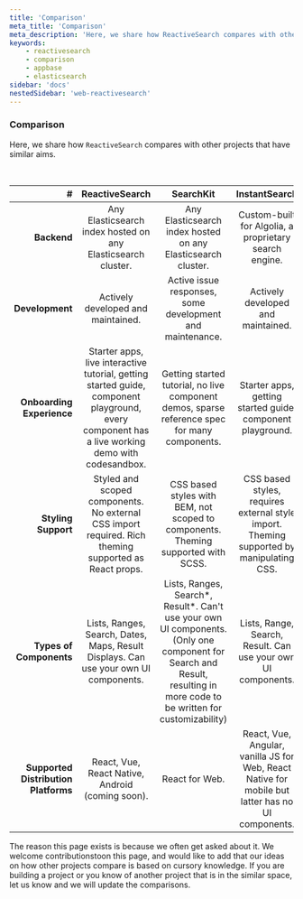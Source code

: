 ```yaml
---
title: 'Comparison'
meta_title: 'Comparison'
meta_description: 'Here, we share how ReactiveSearch compares with other projects that have similar aims.'
keywords:
    - reactivesearch
    - comparison
    - appbase
    - elasticsearch
sidebar: 'docs'
nestedSidebar: 'web-reactivesearch'
---
```


### Comparison

Here, we share how `ReactiveSearch` compares with other projects that have similar aims.

<br />

|                                **#** |                                                               **ReactiveSearch**                                                                |                                                                              **SearchKit**                                                                              |                                         **InstantSearch**                                         |
| -----------------------------------: | :---------------------------------------------------------------------------------------------------------------------------------------------: | :---------------------------------------------------------------------------------------------------------------------------------------------------------------------: | :-----------------------------------------------------------------------------------------------: |
|                          **Backend** |                                          Any Elasticsearch index hosted on any Elasticsearch cluster.                                           |                                                      Any Elasticsearch index hosted on any Elasticsearch cluster.                                                       |                      Custom-built for Algolia, a proprietary search engine.                       |
|                      **Development** |                                                       Actively developed and maintained.                                                        |                                                        Active issue responses, some development and maintenance.                                                        |                                Actively developed and maintained.                                 |
|            **Onboarding Experience** | Starter apps, live interactive tutorial, getting started guide, component playground, every component has a live working demo with codesandbox. |                                      Getting started tutorial, no live component demos, sparse reference spec for many components.                                      |                    Starter apps, getting started guide, component playground.                     |
|                  **Styling Support** |                      Styled and scoped components. No external CSS import required. Rich theming supported as React props.                      |                                            CSS based styles with BEM, not scoped to components. Theming supported with SCSS.                                            |     CSS based styles, requires external style import. Theming supported by manipulating CSS.      |
|              **Types of Components** |                              Lists, Ranges, Search, Dates, Maps, Result Displays. Can use your own UI components.                               | Lists, Ranges, Search*, Result*. Can't use your own UI components. (Only one component for Search and Result, resulting in more code to be written for customizability) |                   Lists, Range, Search, Result. Can use your own UI components.                   |
| **Supported Distribution Platforms** |                                         React, Vue, React Native, Android (coming soon).                                         |                                                                             React for Web.                                                                              | React, Vue, Angular, vanilla JS for Web, React Native for mobile but latter has no UI components. |

The reason this page exists is because we often get asked about it. We welcome contributionstoon this page, and would like to add that our ideas on how other projects compare is based on cursory knowledge. If you are building a project or you know of another project that is in the similar space, let us know and we will update the comparisons.
